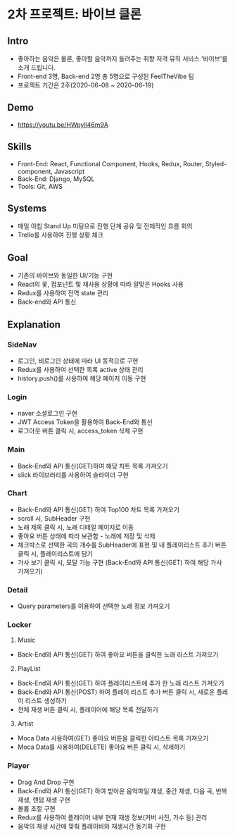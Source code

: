 # 2차 프로젝트: 바이브 클론 

## Intro
* 좋아하는 음악은 물론, 좋아할 음악까지 들려주는 취향 저격 뮤직 서비스 '바이브'를 소개 드립니다.
* Front-end 3명, Back-end 2명 총 5명으로 구성된 FeelTheVibe 팀
* 프로젝트 기간은 2주(2020-06-08 ~ 2020-06-19)

## Demo
- https://youtu.be/HWpyll46m9A

## Skills
* Front-End: React, Functional Component, Hooks, Redux, Router, Styled-component, Javascript
* Back-End: Django, MySQL
* Tools: Git, AWS

## Systems
* 매일 아침 Stand Up 미팅으로 진행 단계 공유 및 전체적인 흐름 회의
* Trello를 사용하여 진행 상황 체크

## Goal
* 기존의 바이브와 동일한 UI/기능 구현
* React의 꽃, 컴포넌트 및 재사용 상황에 따라 알맞은 Hooks 사용 
* Redux를 사용하여 전역 state 관리
* Back-end와 API 통신

## Explanation

### SideNav
* 로그인, 비로그인 상태에 따라 UI 동적으로 구현
* Redux를 사용하여 선택한 목록 active 상태 관리
* history.push()를 사용하여 해당 페이지 이동 구현

### Login
* naver 소셜로그인 구현
* JWT Access Token을 활용하여 Back-End와 통신
* 로그아웃 버튼 클릭 시, access_token 삭제 구현

### Main
* Back-End와 API 통신(GET)하여 해당 차트 목록 가져오기
* slick 라이브러리를 사용하여 슬라이더 구현

### Chart
* Back-End와 API 통신(GET) 하여 Top100 차트 목록 가져오기
* scroll 시, SubHeader 구현
* 노래 제목 클릭 시, 노래 디테일 페이지로 이동
* 좋아요 버튼 상태에 따라 보관함 - 노래에 저장 및 삭제
* 체크박스로 선택한 곡의 개수를 SubHeader에 표현 및 내 플레이리스트 추가 버튼 클릭 시, 플레이리스트에 담기
* 가사 보기 클릭 시, 모달 기능 구현 (Back-End와 API 통신(GET) 하여 해당 가사 가져오기)

### Detail
* Query parameters를 이용하여 선택한 노래 정보 가져오기

### Locker
 1. Music
 * Back-End와 API 통신(GET) 하여 좋아요 버튼을 클릭한 노래 리스트 가져오기
 2. PlayList
 * Back-End와 API 통신(GET) 하여 플레이리스트에 추가 한 노래 리스트 가져오기
 * Back-End와 API 통신(POST) 하여 플레이 리스트 추가 버튼 클릭 시, 새로운 플레이 리스트 생성하기
 * 전체 재생 버튼 클릭 시, 플레이어에 해당 목록 전달하기
 3. Artist
 * Moca Data 사용하여(GET) 좋아요 버튼을 클릭한 아티스트 목록 가져오기
 * Moca Data를 사용하여(DELETE) 좋아요 버튼 클릭 시, 삭제하기

### Player
* Drag And Drop 구현
* Back-End와 API 통신(GET) 하여 받아온 음악파일 재생, 중간 재생, 다음 곡, 반복 재생, 랜덤 재생 구현
* 볼륨 조절 구현
* Redux를 사용하여 플레이어 내부 현재 재생 정보(커버 사진, 가수 등) 관리
* 음악의 재생 시간에 맞춰 플레이바와 재생시간 동기화 구현
